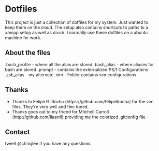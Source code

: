 <h1>Dotfiles</h1>

This project is just a collection of dotfiles for my system. Just wanted to keep them on the cloud. The setup also contains shortcuts to paths to a xampp setup as well as drush. I normally use these dotfiles on a ubuntu machine for work.

<h2>About the files</h2>

.bash_profile - where all the alias are stored
.bash_alias - where aliases for bash are stored
.prompt - contains the externalized PS/1 Configurations
.zsh_alias - my alternate
.vim - Folder contains vim configurations

<h2>Thanks</h2>
<ul>
  <li>Thanks to Felipe R. Rocha (https://github.com/felipellrocha) for the vim files. They're very well and fine tuned.</li>
  <li>Thanks goes out to my friend for Mitchell Carroll (http://github.com/llaarrll) providing me the colorized .gitconfig file</li>
</ul>

<h2>Contact</h2>
tweet @chrisjlee if you have any questions.
